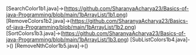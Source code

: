 [SearchColor1b1.java]->(https://github.com/SharanyaAcharya23/Basics-of-java-Programming/blob/main/1bArrayList/1b1.png)    
[RemoveColors1b2.java]->(https://github.com/SharanyaAcharya23/Basics-of-java-Programming/blob/main/1bArrayList/1b2.png)  
[SortColors1b3.java]->(https://github.com/SharanyaAcharya23/Basics-of-java-Programming/blob/main/1bArrayList/1b3.png)
[SubListColors1b4.java]->()
[RemoveNthColor1b5.java]->()
